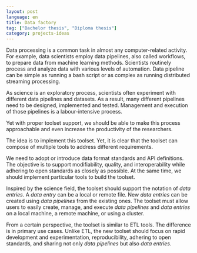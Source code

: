 ```yaml
---
layout: post
language: en
title: Data factory
tag: ["Bachelor thesis", "Diploma thesis"]
category: projects-ideas
---
```


Data processing is a common task in almost any computer-related activity.
For example, data scientists employ data pipelines, also called workflows, to prepare data from machine learning methods.
Scientists routinely process and analyze data with various levels of automation.
Data pipeline can be simple as running a bash script or as complex as running distributed streaming processing.

As science is an exploratory process, scientists often experiment with different data pipelines and datasets.
As a result, many different pipelines need to be designed, implemented and tested. Management and execution of those pipelines is a labour-intensive process.

Yet with proper toolset support, we should be able to make this process approachable and even increase the productivity of the researchers.


<!-- more -->

The idea is to implement this toolset. 
Yet, it is clear that the toolset can compose of multiple tools to address different requirements. 

We need to adopt or introduce data format standards and API definitions.
The objective is to support modifiability, quality, and interoperability while adhering to open standards as closely as possible. At the same time, we should implement particular tools to build the toolset.

Inspired by the science field, the toolset should support the notation of *data entries*.
A *data entry* can be a local or remote file.
New *data entries* can be created using *data pipelines* from the existing ones.
The toolset must allow users to easily create, manage, and execute *data pipelines* and *data entries* on a local machine, a remote machine, or using a cluster.

From a certain perspective, the toolset is similar to ETL tools.
The difference is in primary use cases.
Unlike ETL, the new toolset should focus on rapid development and experimentation, reproducibility, adhering to open standards, and sharing not only *data pipelines* but also *data entries*.
 